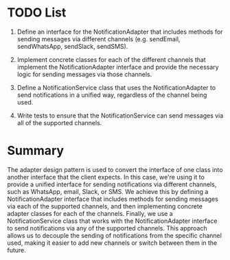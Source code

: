 # TODO List

1. Define an interface for the NotificationAdapter that includes methods for sending messages via different channels (e.g. sendEmail, sendWhatsApp, sendSlack, sendSMS).

2. Implement concrete classes for each of the different channels that implement the NotificationAdapter interface and provide the necessary logic for sending messages via those channels.

3. Define a NotificationService class that uses the NotificationAdapter to send notifications in a unified way, regardless of the channel being used.

4. Write tests to ensure that the NotificationService can send messages via all of the supported channels.

# Summary

The adapter design pattern is used to convert the interface of one class into another interface that the client expects. In this case, we're using it to provide a unified interface for sending notifications via different channels, such as WhatsApp, email, Slack, or SMS. We achieve this by defining a NotificationAdapter interface that includes methods for sending messages via each of the supported channels, and then implementing concrete adapter classes for each of the channels. Finally, we use a NotificationService class that works with the NotificationAdapter interface to send notifications via any of the supported channels. This approach allows us to decouple the sending of notifications from the specific channel used, making it easier to add new channels or switch between them in the future.
